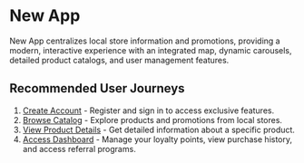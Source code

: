 # New App

New App centralizes local store information and promotions, providing a modern, interactive experience with an integrated map, dynamic carousels, detailed product catalogs, and user management features.

## Recommended User Journeys

1. [Create Account](docs/journeys/create-account.md) - Register and sign in to access exclusive features.
2. [Browse Catalog](docs/journeys/browse-catalog.md) - Explore products and promotions from local stores.
3. [View Product Details](docs/journeys/view-product.md) - Get detailed information about a specific product.
4. [Access Dashboard](docs/journeys/access-dashboard.md) - Manage your loyalty points, view purchase history, and access referral programs.
